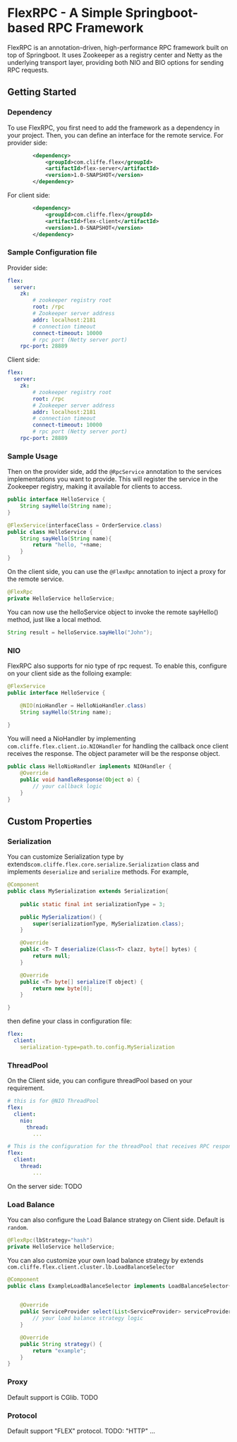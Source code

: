 # FlexRPC - A Simple Springboot-based RPC Framework
FlexRPC is an annotation-driven, high-performance RPC framework built on top of Springboot. It uses Zookeeper as a registry center and Netty as the underlying transport layer, providing both NIO and BIO options for sending RPC requests.

## Getting Started
### Dependency
To use FlexRPC, you first need to add the framework as a dependency in your project. Then, you can define an interface for the remote service.
For provider side:
```xml
		<dependency>
			<groupId>com.cliffe.flex</groupId>
			<artifactId>flex-server</artifactId>
			<version>1.0-SNAPSHOT</version>
		</dependency>
```
For client side:
```xml
		<dependency>
			<groupId>com.cliffe.flex</groupId>
			<artifactId>flex-client</artifactId>
			<version>1.0-SNAPSHOT</version>
		</dependency>
```
### Sample Configuration file
Provider side:
```yml
flex:
  server:
    zk:
        # zookeeper registry root
        root: /rpc
        # Zookeeper server address
        addr: localhost:2181
        # connection timeout
        connect-timeout: 10000
        # rpc port (Netty server port)
    rpc-port: 28889
```
Client side:
```yml
flex:
  server:
    zk:
        # zookeeper registry root
        root: /rpc
        # Zookeeper server address
        addr: localhost:2181
        # connection timeout
        connect-timeout: 10000
        # rpc port (Netty server port)
    rpc-port: 28889
```
### Sample Usage
Then on the provider side, add the `@RpcService` annotation to the services implementations you want to provide.
This will register the service in the Zookeeper registry, making it available for clients to access.

```java
public interface HelloService {
    String sayHello(String name);
}
```

```java
@FlexService(interfaceClass = OrderService.class)
public class HelloService {
    String sayHello(String name){
        return "hello, "+name;
    }
}
```
On the client side, you can use the `@FlexRpc` annotation to inject a proxy for the remote service.
```java
@FlexRpc
private HelloService helloService;
```
You can now use the helloService object to invoke the remote sayHello() method, just like a local method.
```java
String result = helloService.sayHello("John");
```
### NIO
FlexRPC also supports for nio type of rpc request. To enable this, configure on your client side as the folloing example:
```java
@FlexService
public interface HelloService {

	@NIO(nioHandler = HelloNioHandler.class)
    String sayHello(String name);
    
}
```
You will need a NioHandler by implementing `com.cliffe.flex.client.io.NIOHandler` for handling the callback once client receives the response. The object parameter will be the response object.
```java
public class HelloNioHandler implements NIOHandler {
	@Override
	public void handleResponse(Object o) {
		// your callback logic
	}
}
```
## Custom Properties
### Serialization
You can customize Serialization type by extends`com.cliffe.flex.core.serialize.Serialization` class and implements `deserialize` and `serialize` methods.
For example,
```java
@Component
public class MySerialization extends Serialization{
    
    public static final int serializationType = 3;

    public MySerialization() {
        super(serializationType, MySerialization.class);
    }

    @Override
    public <T> T deserialize(Class<T> clazz, byte[] bytes) {
        return null;
    }

    @Override
    public <T> byte[] serialize(T object) {
        return new byte[0];
    }

}
```
then define your class in configuration file:
```yml
flex:
  client:
    serialization-type=path.to.config.MySerialization
```
### ThreadPool
On the Client side, you can configure threadPool based on your requirement.
```yml
# this is for @NIO ThreadPool
flex:
  client:
    nio:
      thread:
        ...
```
```yml
# This is the configuration for the threadPool that receives RPC responses on the client side
flex:
  client:
    thread:
        ...
```
On the server side: TODO

### Load Balance
You can also configure the Load Balance strategy on Client side. Default is `random`.
```java
@FlexRpc(lbStrategy="hash")
private HelloService helloService;
```
You can also customize your own load balance strategy by extends `com.cliffe.flex.client.cluster.lb.LoadBalanceSelector`
```java
@Component
public class ExampleLoadBalanceSelector implements LoadBalanceSelector{

	
	@Override
	public ServiceProvider select(List<ServiceProvider> serviceProviderList, String interfaceName) {
		// your load balance strategy logic
	}

	@Override
	public String strategy() {
		return "example";
	}
}
```


### Proxy
Default support is CGlib.
TODO

### Protocol
Default support "FLEX" protocol.
TODO: "HTTP" ...

